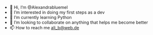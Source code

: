 - 👋 Hi, I’m @Alexandrabluemel
- 👀 I’m interested in doing my first steps as a dev
- 🌱 I’m currently learning Python
- 💞️ I’m looking to collaborate on anything that helps me become better
- 📫 How to reach me ali_b@web.de

<!---
Alexandrabluemel/Alexandrabluemel is a ✨ special ✨ repository because its `README.md` (this file) appears on your GitHub profile.
You can click the Preview link to take a look at your changes.
--->
